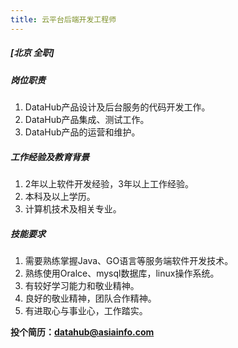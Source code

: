 ```yaml
---
title: 云平台后端开发工程师
---
```


##### **[北京  全职]**

##### 岗位职责
1. DataHub产品设计及后台服务的代码开发工作。
2. DataHub产品集成、测试工作。
3. DataHub产品的运营和维护。

##### 工作经验及教育背景
1. 2年以上软件开发经验，3年以上工作经验。
2. 本科及以上学历。
3. 计算机技术及相关专业。

##### 技能要求
1. 需要熟练掌握Java、GO语言等服务端软件开发技术。
2. 熟练使用Oralce、mysql数据库，linux操作系统。
3. 有较好学习能力和敬业精神。
4. 良好的敬业精神，团队合作精神。
5. 有进取心与事业心，工作踏实。

**投个简历：datahub@asiainfo.com**